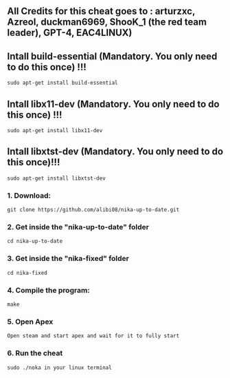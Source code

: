 All Credits for this cheat goes to : arturzxc, Azreol, duckman6969, ShooK_1 (the red team leader), GPT-4, EAC4LINUX)
------------------------------------------------------------------------------------------------------------------------------------


## Intall build-essential (Mandatory. You only need to do this once) !!!
```
sudo apt-get install build-essential
```

## Intall libx11-dev (Mandatory. You only need to do this once) !!!
```
sudo apt-get install libx11-dev
```

## Intall libxtst-dev (Mandatory. You only need to do this once)!!!
```
sudo apt-get install libxtst-dev
```


### 1. Download:
```
git clone https://github.com/alibi08/nika-up-to-date.git
```

### 2. Get inside the "nika-up-to-date" folder
```
cd nika-up-to-date
```

### 3. Get inside the "nika-fixed" folder
```
cd nika-fixed
```

### 4. Compile the program:
```
make
```

### 5. Open Apex
```
Open steam and start apex and wait for it to fully start
```

### 6. Run the cheat
```
sudo ./noka in your linux terminal

